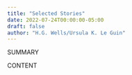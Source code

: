 ```yaml
---
title: "Selected Stories"
date: 2022-07-24T00:00:00-05:00
draft: false
author: "H.G. Wells/Ursula K. Le Guin"
---
```


SUMMARY

<!--more-->

CONTENT